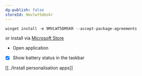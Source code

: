 ```yaml
---
dg-publish: false
storeId: 9mvlwt5dmskr
---
```



```powershell
winget install -e 9MVLWT5DMSKR --accept-package-agreements
```

or install via [Microsoft Store](https://microsoft.com/store/apps/9MVLWT5DMSKR)

- Open application
- [x] Show battery status in the taskbar

[[../Install personalisation apps]]